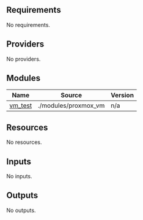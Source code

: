 ## Requirements

No requirements.

## Providers

No providers.

## Modules

| Name | Source | Version |
|------|--------|---------|
| <a name="module_vm_test"></a> [vm\_test](#module\_vm\_test) | ./modules/proxmox_vm | n/a |

## Resources

No resources.

## Inputs

No inputs.

## Outputs

No outputs.
